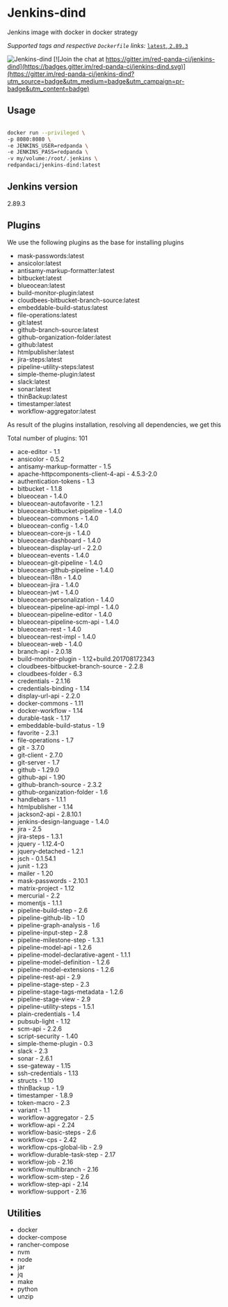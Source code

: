 # Jenkins-dind

Jenkins image with docker in docker strategy

_Supported tags and respective `Dockerfile` links:_
[`latest`, `2.89.3`](Dockerfile)

![Jenkins-dind](https://raw.githubusercontent.com/red-panda-ci/jenkins-dind/master/logo.png) [![Join the chat at https://gitter.im/red-panda-ci/jenkins-dind](https://badges.gitter.im/red-panda-ci/jenkins-dind.svg)](https://gitter.im/red-panda-ci/jenkins-dind?utm_source=badge&utm_medium=badge&utm_campaign=pr-badge&utm_content=badge)

## Usage

```bash

docker run --privileged \
-p 8080:8080 \
-e JENKINS_USER=redpanda \
-e JENKINS_PASS=redpanda \
-v my/volume:/root/.jenkins \
redpandaci/jenkins-dind:latest

```

## Jenkins version

2.89.3

## Plugins

We use the following plugins as the base for installing plugins

* mask-passwords:latest
* ansicolor:latest
* antisamy-markup-formatter:latest
* bitbucket:latest
* blueocean:latest
* build-monitor-plugin:latest
* cloudbees-bitbucket-branch-source:latest
* embeddable-build-status:latest
* file-operations:latest
* git:latest
* github-branch-source:latest
* github-organization-folder:latest
* github:latest
* htmlpublisher:latest
* jira-steps:latest
* pipeline-utility-steps:latest
* simple-theme-plugin:latest
* slack:latest
* sonar:latest
* thinBackup:latest
* timestamper:latest
* workflow-aggregator:latest

As result of the plugins installation, resolving all dependencies, we get this

Total number of plugins: 101

* ace-editor - 1.1
* ansicolor - 0.5.2
* antisamy-markup-formatter - 1.5
* apache-httpcomponents-client-4-api - 4.5.3-2.0
* authentication-tokens - 1.3
* bitbucket - 1.1.8
* blueocean - 1.4.0
* blueocean-autofavorite - 1.2.1
* blueocean-bitbucket-pipeline - 1.4.0
* blueocean-commons - 1.4.0
* blueocean-config - 1.4.0
* blueocean-core-js - 1.4.0
* blueocean-dashboard - 1.4.0
* blueocean-display-url - 2.2.0
* blueocean-events - 1.4.0
* blueocean-git-pipeline - 1.4.0
* blueocean-github-pipeline - 1.4.0
* blueocean-i18n - 1.4.0
* blueocean-jira - 1.4.0
* blueocean-jwt - 1.4.0
* blueocean-personalization - 1.4.0
* blueocean-pipeline-api-impl - 1.4.0
* blueocean-pipeline-editor - 1.4.0
* blueocean-pipeline-scm-api - 1.4.0
* blueocean-rest - 1.4.0
* blueocean-rest-impl - 1.4.0
* blueocean-web - 1.4.0
* branch-api - 2.0.18
* build-monitor-plugin - 1.12+build.201708172343
* cloudbees-bitbucket-branch-source - 2.2.8
* cloudbees-folder - 6.3
* credentials - 2.1.16
* credentials-binding - 1.14
* display-url-api - 2.2.0
* docker-commons - 1.11
* docker-workflow - 1.14
* durable-task - 1.17
* embeddable-build-status - 1.9
* favorite - 2.3.1
* file-operations - 1.7
* git - 3.7.0
* git-client - 2.7.0
* git-server - 1.7
* github - 1.29.0
* github-api - 1.90
* github-branch-source - 2.3.2
* github-organization-folder - 1.6
* handlebars - 1.1.1
* htmlpublisher - 1.14
* jackson2-api - 2.8.10.1
* jenkins-design-language - 1.4.0
* jira - 2.5
* jira-steps - 1.3.1
* jquery - 1.12.4-0
* jquery-detached - 1.2.1
* jsch - 0.1.54.1
* junit - 1.23
* mailer - 1.20
* mask-passwords - 2.10.1
* matrix-project - 1.12
* mercurial - 2.2
* momentjs - 1.1.1
* pipeline-build-step - 2.6
* pipeline-github-lib - 1.0
* pipeline-graph-analysis - 1.6
* pipeline-input-step - 2.8
* pipeline-milestone-step - 1.3.1
* pipeline-model-api - 1.2.6
* pipeline-model-declarative-agent - 1.1.1
* pipeline-model-definition - 1.2.6
* pipeline-model-extensions - 1.2.6
* pipeline-rest-api - 2.9
* pipeline-stage-step - 2.3
* pipeline-stage-tags-metadata - 1.2.6
* pipeline-stage-view - 2.9
* pipeline-utility-steps - 1.5.1
* plain-credentials - 1.4
* pubsub-light - 1.12
* scm-api - 2.2.6
* script-security - 1.40
* simple-theme-plugin - 0.3
* slack - 2.3
* sonar - 2.6.1
* sse-gateway - 1.15
* ssh-credentials - 1.13
* structs - 1.10
* thinBackup - 1.9
* timestamper - 1.8.9
* token-macro - 2.3
* variant - 1.1
* workflow-aggregator - 2.5
* workflow-api - 2.24
* workflow-basic-steps - 2.6
* workflow-cps - 2.42
* workflow-cps-global-lib - 2.9
* workflow-durable-task-step - 2.17
* workflow-job - 2.16
* workflow-multibranch - 2.16
* workflow-scm-step - 2.6
* workflow-step-api - 2.14
* workflow-support - 2.16

## Utilities

* docker
* docker-compose
* rancher-compose
* nvm
* node
* jar
* jq
* make
* python
* unzip
